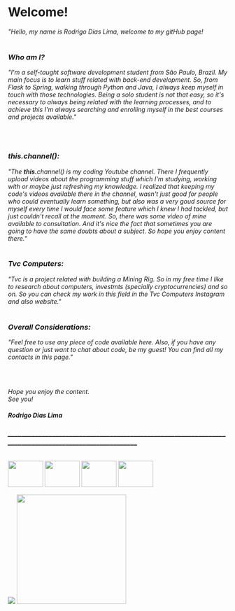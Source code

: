 <h1>Welcome!</h1>

<p><em>"Hello, my name is Rodrigo Dias Lima, welcome to my gitHub page! 
<br><br>
  <h3>Who am I?</h3>
<em>"I'm a self-taught software development student from São Paulo, Brazil. My main focus is to learn stuff related with back-end development. So, from Flask to Spring, walking through Python and Java, I always keep myself in touch with those technologies. Being a solo student is not that easy, so it's necessary to always being related with the learning processes, and to achieve this I'm always searching and enrolling myself in the best courses and projects available."</em>
  
<br><br>
  <h3>this.channel():</h3>
<em>"The <strong>this.</strong>channel() is my coding Youtube channel. There I frequently upload videos about the programming stuff which I'm studying, working with or maybe just refreshing my knowledge. I realized that keeping my code's videos available there in the channel, wasn't just good for people who could eventually learn something, but also was a very goud source for myself every time I would face some feature which I knew I had tackled, but just couldn't recall at the moment. So, there was some video of mine available to consultation. And it's nice the fact that sometimes you are going to have the same doubts about a subject. So hope you enjoy content there."</em>
<br><br>
  
  <h3>Tvc Computers:</h3>
<em>"Tvc is a project related with building a Mining Rig. So in my free time I like to research about computers, investmts (specially cryptocurrencies) and so on.
  So you can check my work in this field in the Tvc Computers Instagram and also website."</em>
<br><br>
  <h3>Overall Considerations:</h3>
<em>"Feel free to use any piece of code available here. Also, if you have any question or just want to chat about code, be my guest!
  You can find all my contacts in this page."</em>
  
  <br><br>
  
  <em>Hope you enjoy the content. <br>
    See you!</em>

<h4>Rodrigo Dias Lima</h4>

<h3>______________________________________________________________________________________________________</h3>

<div style="display: inline_block"><br>
  <img align="center" alt="" height="60" width="80" src="https://cdn.jsdelivr.net/gh/devicons/devicon/icons/java/java-original-wordmark.svg" />
  <img align="center" alt="" height="60" width="80" src="https://cdn.jsdelivr.net/gh/devicons/devicon/icons/spring/spring-plain-wordmark.svg" />
  <img align="center" alt="" height="60" width="80" src="https://cdn.jsdelivr.net/gh/devicons/devicon/icons/python/python-original-wordmark.svg" />
  <img align="center" alt="" height="60" width="80" src="https://cdn.jsdelivr.net/gh/devicons/devicon/icons/flask/flask-original-wordmark.svg" />
  
</div>

<br>

<div> 
  <a href="https://www.linkedin.com/in/rodrigodiaslima1/" target="_blank"><img src="https://img.shields.io/badge/-LinkedIn-%230077B5?style=for-the-badge&logo=linkedin&logoColor=white" target="_blank"></a> 
 <a href="https://www.hackerrank.com/rodrigodiaslima1" target=""><img src="https://img.shields.io/static/v1?label=HackerRank&message=rodrigodiaslima1&color=green" target="" width="250"></a> 
  
</div>
